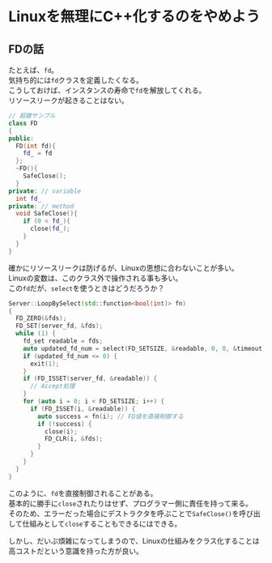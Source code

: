 # Linuxを無理にC++化するのをやめよう

## FDの話

たとえば、`fd`。  
気持ち的には`fd`クラスを定義したくなる。  
こうしておけば、インスタンスの寿命で`fd`を解放してくれる。  
リソースリークが起きることはない。

```c++
// 超雑サンプル
class FD
{
public:
  FD(int fd){
    fd_ = fd
  };
  ~FD(){
    SafeClose();
  }
private: // variable
  int fd_
private: // method
  void SafeClose(){
    if (0 < fd_){
      close(fd_);
    }
  }
}
```

確かにリソースリークは防げるが、Linuxの思想に合わないことが多い。  
Linuxの変数は、このクラス外で操作される事も多い。  
この`fd`だが、`select`を使うときはどうだろうか？

```C++
Server::LoopBySelect(std::function<bool(int)> fn)
{
  FD_ZERO(&fds);
  FD_SET(server_fd, &fds);
  while (1) {
    fd_set readable = fds;
    auto updated_fd_num = select(FD_SETSIZE, &readable, 0, 0, &timeout);
    if (updated_fd_num <= 0) {
      exit(1);
    }
    if (FD_ISSET(server_fd, &readable)) {
      // Accept処理
    }
    for (auto i = 0; i < FD_SETSIZE; i++) {
      if (FD_ISSET(i, &readable)) {
        auto success = fn(i); // FD値を直接制御する
        if (!success) {
          close(i);
          FD_CLR(i, &fds);
        }
      }
    }
  }
}
```

このように、`fd`を直接制御されることがある。  
基本的に勝手に`close`されたりはせず、プログラマー側に責任を持って来る。  
そのため、エラーだった場合にデストラクタを呼ぶことで`SafeClose()`を呼び出して仕組みとして`close`することもできるにはできる。

しかし、だいぶ煩雑になってしまうので、Linuxの仕組みをクラス化することは高コストだという意識を持った方が良い。
